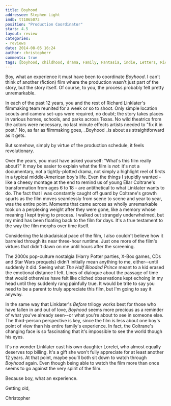 ```yaml
---
title: Boyhood
addressee: Stephen Light
imdb: tt1065073
position: "Production Coordinator"
stars: 4.5
layout: review 
categories: 
- reviews
date: 2014-08-05 16:24
author: christopherr
comments: true
tags: [boyhood, childhood, drama, Family, Fantasia, indie, Letters, Richard Linklater, time]
---
```


Boy, what an experience it must have been to coordinate _Boyhood_. I can't think of another (fiction) film where the production wasn't just part of the story, but the story itself.  Of course, to you, the process probably felt pretty unremarkable.

In each of the past 12 years, you and the rest of Richard Linklater's filmmaking team reunited for a week or so to shoot. Only simple location scouts and camera set-ups were required, no doubt; the story takes places in various homes, schools, and parks across Texas. No wild theatrics from the actors were necessary, no last minute effects artists needed to "fix it in post."  No, as far as filmmaking goes, _Boyhood _is about as straightforward as it gets.

But somehow, simply by virtue of the production schedule, it feels revolutionary.

Over the years, you must have asked yourself: "What's this film really about?" It may be easier to explain what the film is _not_: it's not a documentary, not a tightly-plotted drama, not simply a highlight reel of firsts in a typical middle-American boy's life. Even the things I stupidly wanted - like a cheesy montage at the end to remind us of young Ellar Coltrane's transformation from ages 6 to 18 - are antithetical to what Linklater wants to do. The fact that I was constantly caught off guard by Coltrane's growth spurts as the film moves seamlessly from scene to scene and year to year, was the entire point. Moments that came across as wholly unremarkable took on a perplexing weight after they were gone, like a memory whose meaning I kept trying to process. I walked out strangely underwhelmed, but my mind has been floating back to the film for days. It's a true testament to the way the film morphs over time itself. 

Considering the lackadaisical pace of the film, I also couldn't believe how it barreled through its near three-hour runtime. Just one more of the film's virtues that didn't dawn on me until hours after the screening.

The 2000s pop-culture nostalgia (Harry Potter parties, X-Box games, CDs and Star Wars prequels) didn't initially mean anything to me, either--until suddenly it did. Seeing what _The Half Blooded Prince_ meant to a kid erased the emotional distance I felt. Lines of dialogue about the passage of time that would otherwise have felt like cliched observations kept echoing in my head until they suddenly rang painfully true. It would be trite to say you need to be a parent to truly appreciate this film, but I'm going to say it anyway. 

In the same way that Linklater's _Before_ trilogy works best for those who have fallen in and out of love, _Boyhood_ seems more precious as a reminder of what you've already seen--or what you're about to see in someone else. The third-person perspective is key, since the film is less about one boy's point of view than his entire family's experience. In fact, the Coltrane's changing face is so fascinating that it's impossible to see the world though his eyes.

It's no wonder Linklater cast his own daughter Lorelei, who almost equally deserves top billing.  It's a gift she won't fully appreciate for at least another 12 years. At that point, maybe you'll both sit down to watch through _Boyhood_ again. Even though being able to watch the film more than once seems to go against the very spirit of the film. 

Because boy, what an experience.

Getting old,

Christopher
